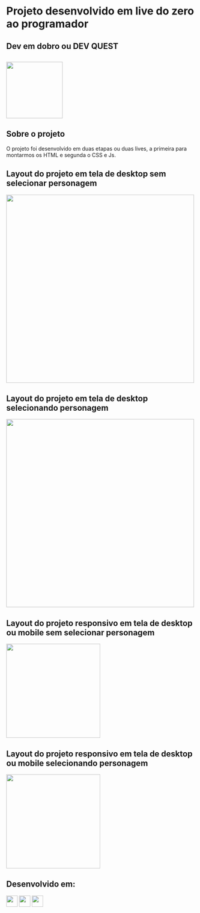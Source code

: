 # Projeto desenvolvido em live do zero ao programador

## Dev em dobro ou DEV QUEST
## <a href="https://devemdobro.com" target="_blank"><img src="https://github.com/HumbertoFox/x-men-szpc/assets/126817628/c504cb9f-0111-4041-952a-48f78259ea75" width="150px" target="_blank"/></a>

## Sobre o projeto
<p>O projeto foi desenvolvido em duas etapas ou duas lives, a primeira para montarmos os HTML e segunda o CSS e Js.</p>

## Layout do projeto em tela de desktop sem selecionar personagem

<img src="https://github.com/HumbertoFox/x-men-szpc/assets/126817628/55aae9e1-b5c7-42de-b84a-81b5122ee8a6" width="500px"/>

## Layout do projeto em tela de desktop selecionando personagem

<img src="https://github.com/HumbertoFox/x-men-szpc/assets/126817628/bf766b18-27d7-486f-9c71-aeb2a5220377" width="500px"/>

## Layout do projeto responsivo em tela de desktop ou mobile sem selecionar personagem

<img src="https://github.com/HumbertoFox/x-men-szpc/assets/126817628/cdc3406c-5fdf-42f1-a2a2-3cdace8a2c12" width="250px"/>

## Layout do projeto responsivo em tela de desktop ou mobile selecionando personagem

<img src="https://github.com/HumbertoFox/x-men-szpc/assets/126817628/7a57447b-3668-4a1e-923b-55ffe502d3b7" width="250px"/>

## Desenvolvido em:
<div>
  <img src="https://cdn.jsdelivr.net/gh/devicons/devicon/icons/html5/html5-original.svg" width="30px"/>
  <img src="https://cdn.jsdelivr.net/gh/devicons/devicon/icons/css3/css3-original.svg" width="30px"/>
  <img src="https://cdn.jsdelivr.net/gh/devicons/devicon/icons/javascript/javascript-original.svg" width="30px"/>
</div>
